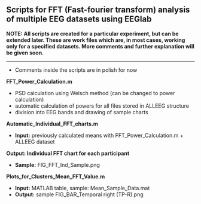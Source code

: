 ## Scripts for FFT (Fast-fourier transform) analysis of multiple EEG datasets using EEGlab

**NOTE: All scripts are created for a particular experiment, but can be extended later. These are work files which are, in most cases, working only for a specified datasets. More comments and further explanation will be given soon.**

***

- Comments inside the scripts are in polish for now

**FFT_Power_Calculation.m**
- PSD calculation using Welsch method (can be changed to power calculation)
- automatic calculation of powers for all files stored in ALLEEG structure
- division into EEG bands and drawing of sample charts

**Automatic_Individual_FFT_charts.m**
- **Input:** previously calculated means with FFT_Power_Calculation.m + ALLEEG dataset

**Output: Individual FFT chart for each participant**
- **Sample:** FIG_FFT_Ind_Sample.png

**Plots_for_Clusters_Mean_FFT_Value.m**
- **Input:** MATLAB table, sample: Mean_Sample_Data.mat
- **Output:** sample FIG_BAR_Temporal right (TP-R).png


